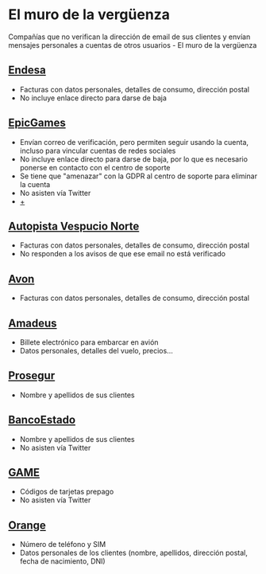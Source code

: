 # El muro de la vergüenza 
Compañías que no verifican la dirección de email de sus clientes y envían mensajes personales a cuentas de otros usuarios - El muro de la vergüenza

## [Endesa](https://view.digital.endesaclientes.com)

* Facturas con datos personales, detalles de consumo, dirección postal
* No incluye enlace directo para darse de baja

## [EpicGames](https://www.epicgames.com)

* Envían correo de verificación, pero permiten seguir usando la cuenta, incluso para vincular cuentas de redes sociales
* No incluye enlace directo para darse de baja, por lo que es necesario ponerse en contacto con el centro de soporte
* Se tiene que "amenazar" con la GDPR al centro de soporte para eliminar la cuenta
* No asisten vía Twitter
* [+](https://twitter.com/0xJCG/status/1046861462239686656)

## [Autopista Vespucio Norte](http://www.vespucionorte.cl/)

* Facturas con datos personales, detalles de consumo, dirección postal
* No responden a los avisos de que ese email no está verificado

## [Avon](REPSERVICEMEX@avon.com)

* Facturas con datos personales, detalles de consumo, dirección postal

## [Amadeus](eticket@amadeus.com)

* Billete electrónico para embarcar en avión
* Datos personales, detalles del vuelo, precios...

## [Prosegur](proseguralarmas.com)

* Nombre y apellidos de sus clientes

## [BancoEstado](https://www.bancoestado.cl/)

* Nombre y apellidos de sus clientes
* No asisten vía Twitter


## [GAME](https://www.game.es/)

* Códigos de tarjetas prepago
* No asisten vía Twitter


## [Orange](https://www.orange.es/)

* Número de teléfono y SIM
* Datos personales de los clientes (nombre, apellidos, dirección postal, fecha de nacimiento, DNI)

